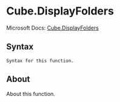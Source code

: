 ---
---

# Cube.DisplayFolders

Microsoft Docs: [Cube.DisplayFolders](https://docs.microsoft.com/en-us/powerquery-m/cube-displayfolders)

## Syntax

```powerquery-m
Syntax for this function.
```

## About

About this function.

